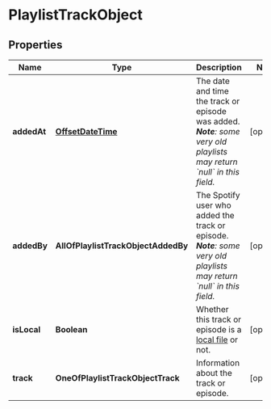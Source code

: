 # PlaylistTrackObject

## Properties
Name | Type | Description | Notes
------------ | ------------- | ------------- | -------------
**addedAt** | [**OffsetDateTime**](OffsetDateTime.md) | The date and time the track or episode was added. _**Note**: some very old playlists may return &#x60;null&#x60; in this field._  |  [optional]
**addedBy** | **AllOfPlaylistTrackObjectAddedBy** | The Spotify user who added the track or episode. _**Note**: some very old playlists may return &#x60;null&#x60; in this field._  |  [optional]
**isLocal** | **Boolean** | Whether this track or episode is a [local file](/documentation/web-api/concepts/playlists/#local-files) or not.  |  [optional]
**track** | **OneOfPlaylistTrackObjectTrack** | Information about the track or episode. |  [optional]
